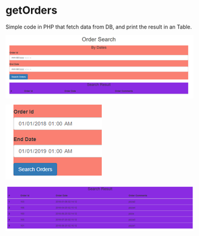 # getOrders
Simple code in PHP that fetch data from DB, and print the result in an Table.


![alt text](order_search_1.PNG)

![alt text](https://github.com/AmirLavi2/getOrders/blob/master/order_search_2.PNG)

![alt text](https://github.com/AmirLavi2/getOrders/blob/master/order_search_3.PNG)
